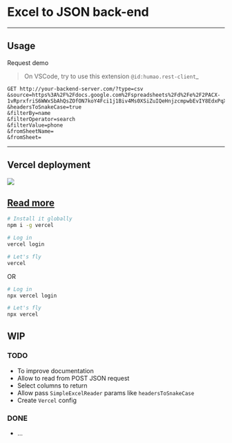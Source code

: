 # Excel to JSON back-end

----

## Usage

Request demo
> On VSCode, try to use this extension `@id:humao.rest-client`_
```http
GET http://your-backend-server.com/?type=csv
&source=https%3A%2F%2Fdocs.google.com%2Fspreadsheets%2Fd%2Fe%2F2PACX-1vRprxfriS6WWxSbAhQsZOfON7koY4Fci1j1Biv4Ms0XSiZuIQeHnjzcmpwbEvIY8EdxPqX_PA4Ko9Ky%2Fpub%3Foutput%3Dcsv
&headersToSnakeCase=true
&filterBy=name
&filterOperator=search
&filterValue=phone
&fromSheetName=
&fromSheet=
```

----

## Vercel deployment

<a href="https://vercel.com/new/project?template=https://github.com/tiagofrancafernandes/Excel-to-JSON-API-Server/tree/master/php"><img src="https://vercel.com/button"></a>

[Read more](https://github.com/vercel-community/php)
----

```sh
# Install it globally
npm i -g vercel

# Log in
vercel login

# Let's fly
vercel
```

OR
```sh
# Log in
npx vercel login

# Let's fly
npx vercel
```
## WIP

### TODO
- To improve documentation
- Allow to read from POST JSON request
- Select columns to return
- Allow pass `SimpleExcelReader` params like `headersToSnakeCase`
- Create `Vercel` config


### DONE
- ...

